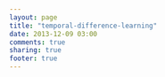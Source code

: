 ```yaml
---
layout: page
title: "temporal-difference-learning"
date: 2013-12-09 03:00
comments: true
sharing: true
footer: true
---
```

